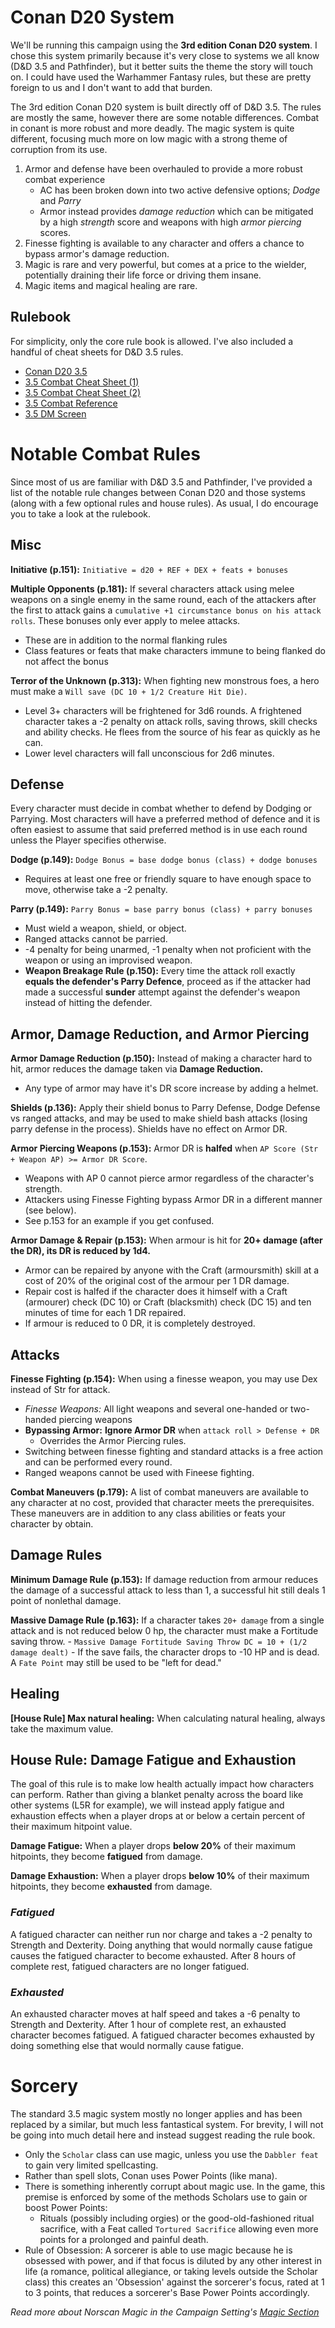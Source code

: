 # Conan D20 System
We'll be running this campaign using the **3rd edition Conan D20 system**. I chose this system primarily because it's very close to systems we all know (D&D 3.5 and Pathfinder), but it better suits the theme the story will touch on. I could have used the Warhammer Fantasy rules, but these are pretty foreign to us and I don't want to add that burden.

The 3rd edition Conan D20 system is built directly off of D&D 3.5. The rules are mostly the same, however there are some notable differences. Combat in conant is more robust and more deadly. The magic system is quite different, focusing much more on low magic with a strong theme of corruption from its use.

1. Armor and defense have been overhauled to provide a more robust combat experience
    - AC has been broken down into two active defensive options; *Dodge* and *Parry*
    - Armor instead provides *damage reduction* which can be mitigated by a high *strength* score and weapons with high *armor piercing* scores.
1. Finesse fighting is available to any character and offers a chance to bypass armor's damage reduction.
1. Magic is rare and very powerful, but comes at a price to the wielder, potentially draining their life force or driving them insane.
1. Magic items and magical healing are rare.

## Rulebook
For simplicity, only the core rule book is allowed. I've also included a handful of cheat sheets for D&D 3.5 rules. 

- [Conan D20 3.5](https://drive.google.com/file/d/0B36P1ltRqaAMMXNhMVQtM2NuSEU/view?usp=sharing&resourcekey=0-ftS9tc5byv7bF_sSPQL2ww)
- [3.5 Combat Cheat Sheet (1)](resources/roleplaying-system/3_5-combat-cheat-sheet.jpeg)
- [3.5 Combat Cheat Sheet (2)](resources/roleplaying-system/3_5-combat-cheat-sheet-2.jpeg)
- [3.5 Combat Reference](resources/roleplaying-system/3_5-combat-reference.png)
- [3.5 DM Screen](resources/roleplaying-system/3_5-dm-screen.pdf)

# Notable Combat Rules
Since most of us are familiar with D&D 3.5 and Pathfinder, I've provided a list of the notable rule changes between Conan D20 and those systems (along with a few optional rules and house rules). As usual, I do encourage you to take a look at the rulebook.

## Misc
**Initiative (p.151):** `Initiative = d20 + REF + DEX + feats + bonuses`

**Multiple Opponents (p.181):** If several characters attack using melee weapons on a single enemy in the same round, each of the attackers after the first to attack gains a `cumulative +1 circumstance bonus on his attack rolls`. These bonuses only ever apply to melee attacks.
- These are in addition to the normal flanking rules
- Class features or feats that make characters immune to being flanked do not affect the bonus

**Terror of the Unknown (p.313):** When fighting new monstrous foes, a hero must make a `Will save (DC 10 + 1/2 Creature Hit Die)`.
- Level 3+ characters will be frightened for 3d6 rounds. A frightened character takes a -2 penalty on attack rolls, saving throws, skill checks and ability checks. He flees from the source of his fear as quickly as he can.
- Lower level characters will fall unconscious for 2d6 minutes.

## Defense
Every character must decide in combat whether to defend by Dodging or Parrying. Most characters will have a preferred method of defence and it is often easiest to assume that said preferred method is in use each round unless the Player specifies otherwise.

**Dodge (p.149):** `Dodge Bonus = base dodge bonus (class) + dodge bonuses`
- Requires at least one free or friendly square to have enough space to move, otherwise take a -2 penalty.

**Parry (p.149):** `Parry Bonus = base parry bonus (class) + parry bonuses`
- Must wield a weapon, shield, or object.
- Ranged attacks cannot be parried.
- -4 penalty for being unarmed, -1 penalty when not proficient with the weapon or using an improvised weapon.
- **Weapon Breakage Rule (p.150):** Every time the attack roll exactly **equals the defender's Parry Defence**, proceed as if the attacker had made a successful **sunder** attempt against the defender's weapon instead of hitting the defender.

## Armor, Damage Reduction, and Armor Piercing

**Armor Damage Reduction (p.150):** Instead of making a character hard to hit, armor reduces the damage taken via **Damage Reduction.**
- Any type of armor may have it's DR score increase by adding a helmet.

**Shields (p.136):** Apply their shield bonus to Parry Defense, Dodge Defense vs ranged attacks, and may be used to make shield bash attacks (losing parry defense in the process). Shields have no effect on Armor DR.

**Armor Piercing Weapons (p.153):** Armor DR is **halfed** when `AP Score (Str + Weapon AP) >= Armor DR Score`.
- Weapons with AP 0 cannot pierce armor regardless of the character's strength.
- Attackers using Finesse Fighting bypass Armor DR in a different manner (see below).
- See p.153 for an example if you get confused.

**Armor Damage & Repair (p.153):** When armour is hit for **20+ damage (after the DR), its DR is reduced by 1d4.**
- Armor can be repaired by anyone with the Craft (armoursmith) skill at a cost of 20% of the original cost of the armour per 1 DR damage.
- Repair cost is halfed if the character does it himself with a Craft (armourer) check (DC 10) or Craft (blacksmith) check (DC 15) and ten minutes of time for each 1 DR repaired.
- If armour is reduced to 0 DR, it is completely destroyed.

## Attacks
**Finesse Fighting (p.154):** When using a finesse weapon, you may use Dex instead of Str for attack.
- _Finesse Weapons:_ All light weapons and several one-handed or two-handed piercing weapons
- **Bypassing Armor:** **Ignore Armor DR** when `attack roll > Defense + DR`
    - Overrides the Armor Piercing rules.
- Switching between finesse fighting and standard attacks is a free action and can be performed every round.
- Ranged weapons cannot be used with Fineese fighting.

**Combat Maneuvers (p.179):** A list of combat maneuvers are available to any character at no cost, provided that character meets the prerequisites. These maneuvers are in addition to any class abilities or feats your character by obtain.

## Damage Rules
**Minimum Damage Rule (p.153):** If damage reduction from armour reduces the damage of a successful attack to less than 1, a successful hit still deals 1 point of nonlethal damage.

**Massive Damage Rule (p.163):** If a character takes `20+ damage` from a single attack and is not reduced below 0 hp, the character must make a Fortitude saving throw.
    - `Massive Damage Fortitude Saving Throw DC = 10 + (1/2 damage dealt)`
    - If the save fails, the character drops to -10 HP and is dead. A `Fate Point` may still be used to be "left for dead."

## Healing
**[House Rule] Max natural healing:** When calculating natural healing, always take the maximum value.

## House Rule: Damage Fatigue and Exhaustion
The goal of this rule is to make low health actually impact how characters can perform. Rather than giving a blanket penalty across the board like other systems (L5R for example), we will instead apply fatigue and exhaustion effects when a player drops at or below a certain percent of their maximum hitpoint value.

**Damage Fatigue:** When a player drops **below 20%** of their maximum hitpoints, they become **fatigued** from damage.

**Damage Exhaustion:** When a player drops **below 10%** of their maximum hitpoints, they become **exhausted** from damage.

### _Fatigued_
A fatigued character can neither run nor charge and takes a -2 penalty to Strength and Dexterity. Doing anything that would normally cause fatigue causes the fatigued character to become exhausted. After 8 hours of complete rest, fatigued characters are no longer fatigued.

### _Exhausted_
An exhausted character moves at half speed and takes a -6 penalty to Strength and Dexterity. After 1 hour of complete rest, an exhausted character becomes fatigued. A fatigued character becomes exhausted by doing something else that would normally cause fatigue.

# Sorcery
The standard 3.5 magic system mostly no longer applies and has been replaced by a similar, but much less fantastical system. For brevity, I will not be going into much detail here and instead suggest reading the rule book.

- Only the `Scholar` class can use magic, unless you use the `Dabbler feat` to gain very limited spellcasting.
- Rather than spell slots, Conan uses Power Points (like mana).
- There is something inherently corrupt about magic use. In the game, this premise is enforced by some of the methods Scholars use to gain or boost Power Points: 
  - Rituals (possibly including orgies) or the good-old-fashioned ritual sacrifice, with a Feat called `Tortured Sacrifice` allowing even more points for a prolonged and painful death.
- Rule of Obsession: A sorcerer is able to use magic because he is obsessed with power, and if that focus is diluted by any other interest in life (a romance, political allegiance, or taking levels outside the Scholar class) this creates an 'Obsession' against the sorcerer's focus, rated at 1 to 3 points, that reduces a sorcerer's Base Power Points accordingly. 

_Read more about Norscan Magic in the Campaign Setting's [Magic Section](campaign-setting.md#magic-of-the-north)_